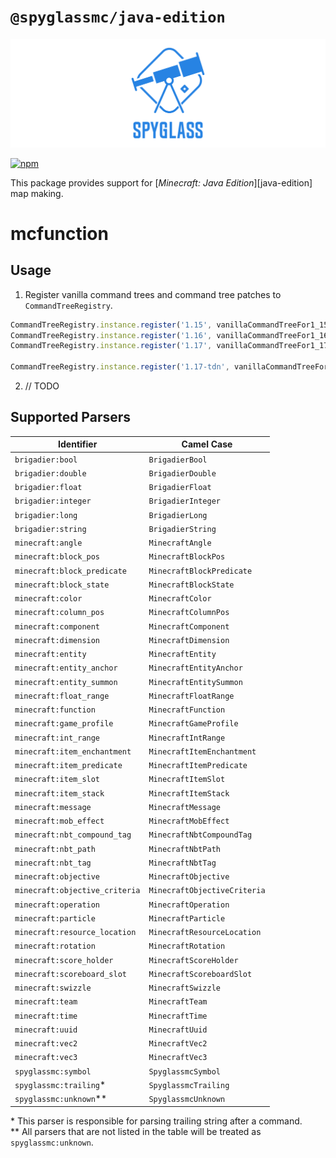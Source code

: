 # `@spyglassmc/java-edition`

![banner](https://raw.githubusercontent.com/SPYGlassMC/logo/main/banner.png)

[![npm](https://img.shields.io/npm/v/@spyglassmc/java-edition.svg?logo=npm&style=flat-square)](https://npmjs.com/package/@spyglassmc/java-edition)

This package provides support for [_Minecraft: Java Edition_][java-edition] map making.

# mcfunction

## Usage

1. Register vanilla command trees and command tree patches to `CommandTreeRegistry`.
```typescript
CommandTreeRegistry.instance.register('1.15', vanillaCommandTreeFor1_15)
CommandTreeRegistry.instance.register('1.16', vanillaCommandTreeFor1_16)
CommandTreeRegistry.instance.register('1.17', vanillaCommandTreeFor1_17)

CommandTreeRegistry.instance.register('1.17-tdn', vanillaCommandTreeFor1_17, tridentCommandTreePatchFor1_17)
```
2. // TODO

## Supported Parsers

| Identifier                     | Camel Case                   |
| ------------------------------ | ---------------------------- |
| `brigadier:bool`               | `BrigadierBool`              |
| `brigadier:double`             | `BrigadierDouble`            |
| `brigadier:float`              | `BrigadierFloat`             |
| `brigadier:integer`            | `BrigadierInteger`           |
| `brigadier:long`               | `BrigadierLong`              |
| `brigadier:string`             | `BrigadierString`            |
| `minecraft:angle`              | `MinecraftAngle`             |
| `minecraft:block_pos`          | `MinecraftBlockPos`          |
| `minecraft:block_predicate`    | `MinecraftBlockPredicate`    |
| `minecraft:block_state`        | `MinecraftBlockState`        |
| `minecraft:color`              | `MinecraftColor`             |
| `minecraft:column_pos`         | `MinecraftColumnPos`         |
| `minecraft:component`          | `MinecraftComponent`         |
| `minecraft:dimension`          | `MinecraftDimension`         |
| `minecraft:entity`             | `MinecraftEntity`            |
| `minecraft:entity_anchor`      | `MinecraftEntityAnchor`      |
| `minecraft:entity_summon`      | `MinecraftEntitySummon`      |
| `minecraft:float_range`        | `MinecraftFloatRange`        |
| `minecraft:function`           | `MinecraftFunction`          |
| `minecraft:game_profile`       | `MinecraftGameProfile`       |
| `minecraft:int_range`          | `MinecraftIntRange`          |
| `minecraft:item_enchantment`   | `MinecraftItemEnchantment`   |
| `minecraft:item_predicate`     | `MinecraftItemPredicate`     |
| `minecraft:item_slot`          | `MinecraftItemSlot`          |
| `minecraft:item_stack`         | `MinecraftItemStack`         |
| `minecraft:message`            | `MinecraftMessage`           |
| `minecraft:mob_effect`         | `MinecraftMobEffect`         |
| `minecraft:nbt_compound_tag`   | `MinecraftNbtCompoundTag`    |
| `minecraft:nbt_path`           | `MinecraftNbtPath`           |
| `minecraft:nbt_tag`            | `MinecraftNbtTag`            |
| `minecraft:objective`          | `MinecraftObjective`         |
| `minecraft:objective_criteria` | `MinecraftObjectiveCriteria` |
| `minecraft:operation`          | `MinecraftOperation`         |
| `minecraft:particle`           | `MinecraftParticle`          |
| `minecraft:resource_location`  | `MinecraftResourceLocation`  |
| `minecraft:rotation`           | `MinecraftRotation`          |
| `minecraft:score_holder`       | `MinecraftScoreHolder`       |
| `minecraft:scoreboard_slot`    | `MinecraftScoreboardSlot`    |
| `minecraft:swizzle`            | `MinecraftSwizzle`           |
| `minecraft:team`               | `MinecraftTeam`              |
| `minecraft:time`               | `MinecraftTime`              |
| `minecraft:uuid`               | `MinecraftUuid`              |
| `minecraft:vec2`               | `MinecraftVec2`              |
| `minecraft:vec3`               | `MinecraftVec3`              |
| `spyglassmc:symbol`            | `SpyglassmcSymbol`           |
| `spyglassmc:trailing`\*        | `SpyglassmcTrailing`         |
| `spyglassmc:unknown`\*\*       | `SpyglassmcUnknown`          |

\* This parser is responsible for parsing trailing string after a command.  \
\*\* All parsers that are not listed in the table will be treated as `spyglassmc:unknown`.

[mcfunction]: https://minecraft.fandom.com/Java_Edition
